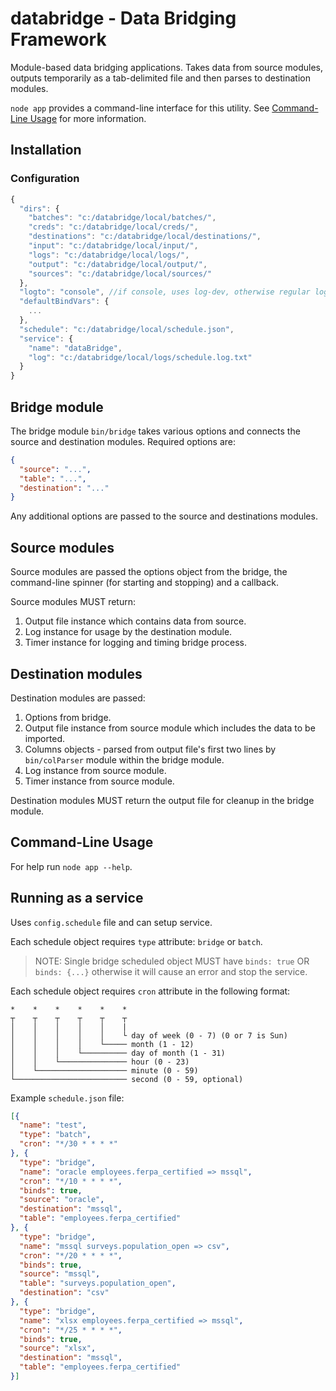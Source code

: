 # databridge - Data Bridging Framework

Module-based data bridging applications. Takes data from source modules, outputs temporarily as a tab-delimited file and then parses to destination modules.

`node app` provides a command-line interface for this utility. See [Command-Line Usage](#clusage) for more information.

## Installation

### Configuration

```js
{
  "dirs": {
    "batches": "c:/databridge/local/batches/",
    "creds": "c:/databridge/local/creds/",
    "destinations": "c:/databridge/local/destinations/",
    "input": "c:/databridge/local/input/",
    "logs": "c:/databridge/local/logs/",
    "output": "c:/databridge/local/output/",
    "sources": "c:/databridge/local/sources/"
  },
  "logto": "console", //if console, uses log-dev, otherwise regular log
  "defaultBindVars": {
    ...
  },
  "schedule": "c:/databridge/local/schedule.json",
  "service": {
    "name": "dataBridge",
    "log": "c:/databridge/local/logs/schedule.log.txt"
  }
}
```


## Bridge module

The bridge module `bin/bridge` takes various options and connects the source and destination modules. Required options are:

```json
{
  "source": "...",
  "table": "...",
  "destination": "..."
}
```

Any additional options are passed to the source and destinations modules.

## Source modules

Source modules are passed the options object from the bridge, the command-line spinner (for starting and stopping) and a callback.

Source modules MUST return:

1. Output file instance which contains data from source.
2. Log instance for usage by the destination module.
3. Timer instance for logging and timing bridge process.

## Destination modules

Destination modules are passed:

1. Options from bridge.
2. Output file instance from source module which includes the data to be imported.
3. Columns objects - parsed from output file's first two lines by `bin/colParser` module within the bridge module.
4. Log instance from source module.
5. Timer instance from source module.

Destination modules MUST return the output file for cleanup in the bridge module.

## <a name="clusage"></a> Command-Line Usage

For help run `node app --help`.

## Running as a service

Uses `config.schedule` file and can setup service.

Each schedule object requires `type` attribute: `bridge` or `batch`.

> NOTE: Single bridge scheduled object MUST have `binds: true` OR `binds: {...}` otherwise it will cause an error and stop the service.

Each schedule object requires `cron` attribute in the following format:

```
*    *    *    *    *    *
┬    ┬    ┬    ┬    ┬    ┬
│    │    │    │    │    |
│    │    │    │    │    └ day of week (0 - 7) (0 or 7 is Sun)
│    │    │    │    └───── month (1 - 12)
│    │    │    └────────── day of month (1 - 31)
│    │    └─────────────── hour (0 - 23)
│    └──────────────────── minute (0 - 59)
└───────────────────────── second (0 - 59, optional)
```

Example `schedule.json` file:

```json
[{
  "name": "test",
  "type": "batch",
  "cron": "*/30 * * * *"
}, {
  "type": "bridge",
  "name": "oracle employees.ferpa_certified => mssql",
  "cron": "*/10 * * * *",
  "binds": true,
  "source": "oracle",
  "destination": "mssql",
  "table": "employees.ferpa_certified"
}, {
  "type": "bridge",
  "name": "mssql surveys.population_open => csv",
  "cron": "*/20 * * * *",
  "binds": true,
  "source": "mssql",
  "table": "surveys.population_open",
  "destination": "csv"
}, {
  "type": "bridge",
  "name": "xlsx employees.ferpa_certified => mssql",
  "cron": "*/25 * * * *",
  "binds": true,
  "source": "xlsx",
  "destination": "mssql",
  "table": "employees.ferpa_certified"
}]
```
